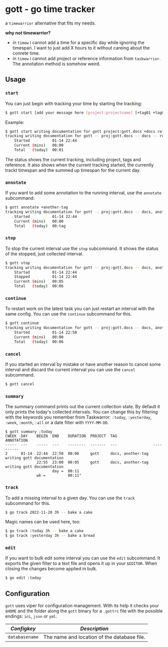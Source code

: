 # gott - go time tracker

a `timewarrior` alternative that fits my needs.

**why not timewarrior?**

- in `timew` i cannot add a time for a specific day while ignoring the timespan. I want to just add X hours to it without careing about the conrete time.
- in `timew` i cannot add project or reference information from `taskwarrior`. The annotation method is somehow weird.

## Usage

### `start`
You can just begin with tracking your time by starting the tracking:

```bash
$ gott start [add your message here [project:projectname] [+tag01 +tag02] [ref:EXTERNAL_ID]
```

Example:

```bash
$ gott start writing documentation for gott project:gott.docs +docs ref:ID-1337
tracking writing documentation for gott -- proj:gott.docs -- docs -- ref:ID-1337
    Started          01-14 22:44
    Current (mins)   00:00
    Total   (today)  00:01
```

The status shows the current tracking, including project, tags and reference. It also shows when the current tracking started, the currently trackt timespan and the summed up timespan for the current day.

### `annotate`

If you want to add some annotation to the running interval, use the `annotate` subcommand:

```bash
$ gott annotate +another-tag
tracking writing documentation for gott -- proj:gott.docs -- docs, another-tag -- ref:ID-1337
    Started          01-14 22:44
    Current (mins)   00:00
    Total   (today)  00:tag
```

### `stop`

To stop the current interval use the `stop` subcommand. It shows the status of the stopped, just collected interval.

```bash
$ gott stop
tracking writing documentation for gott -- proj:gott.docs -- docs, another-tag -- ref:ID-1337
    Started          01-14 22:44
    Stopped          01-14 22:44
    Current (mins)   00:05
    Total   (today)  00:06
```

### `continue`

To restart work on the latest task you can just restart an interval with the same config. You can use the `continue` subcommand for this.

```bash
$ gott continue
tracking writing documentation for gott -- proj:gott.docs -- docs, another-tag -- ref:ID-1337
    Started          01-14 22:50
    Current (mins)   00:00
    Total   (today)  00:06
```

### `cancel`

If you started an interval by mistake or have another reason to cancel some interval and discard the current interval you can use the `cancel` subcommand.

```bash
$ gott cancel
```

### `summary`

The summary command prints out the current collection state. By default it only prints the today's collected intervals. You can change this by filtering with the keywords you remember from Taskwarror: `:today`, `:yesterday`, `:week`, `:month`, `:all` or a date filter with `YYYY-MM-DD`.

```
$ gott summary :today
CWEEK  DAY    BEGIN  END    DURATION  PROJECT  TAG                ANNOTATION
-----  ---    -----  ---    --------  -------  ---                ----------
2      01-14  22:44  22:50  00:06     gott     docs, another-tag  writing gott documentation
              22:55  23:00  00:05     gott     docs, another-tag  writing gott documentation
                     day =  00:11
              wk =          00:11°

```

### `track`

To add a missing interval to a given day. You can use the `track` subcommand for this.

```bash
$ go track 2022-11-20 3h -- bake a cake 
```

Magic names can be used here, too:


```bash
$ go track :today 3h -- bake a cake 
$ go track :yesterday 3h -- bake a bread
```

### `edit`

If you want to bulk edit some interval you can use the `edit` subcommand. It exports the given filter to a text file and opens it up in your `$EDITOR`. When closing the changes become applied in bulk.

```bash
$ go edit :today
```

## Configuration

`gott` uses viper for configuration management. With its help it checks your `$HOME` and the folder along the `gott` binary for a  `.gottrc` file with the possible endings: `ini`, `json` or `yml`.



| *Configkey* | *Description* |
|-------------|---------------|
| `databasename` | The name and location of the database file. |



